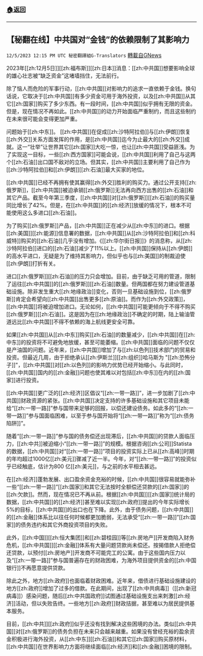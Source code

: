 ###  [:house:返回](README.md)
---


## 【秘翻在线】中共国对“金钱”的依赖限制了其影响力
`12/5/2023 12:15 PM UTC 秘密翻譯組G-Translators` [轉載自GNews](https://gnews.org/articles/2073748)

2023年[[zh:12月5日]][[zh:福布斯]][[zh:日本]]消息：[[zh:中共国]]想要影响全球的雄心壮志被“缺乏资金”这堵墙挡住，无法前行。

除了恼人而危险的军事行动，[[zh:中共国]]对影响力的追求一直依赖于金钱。换句话说，它取决于[[zh:中共国]]有多少资金可用于海外投资，以及[[zh:中共国]]从其它[[zh:国家]]购买了多少东西。有一段时间，[[zh:中共国]]似乎拥有无限的资金。但是，现在情况不再如此。[[zh:中共国]]的动力开始面临严重制约，而且这些制约在未来很可能会变得更加严重。

问题始于[[zh:中东]]。 [[zh:中共国]]在促成[[zh:沙特阿拉伯]]与[[zh:伊朗]]恢复[[zh:外交]]关系方面发挥的作用，是[[zh:中共国]]迄今为止最大的[[zh:外交]]成就。这一“壮举”让世界其它[[zh:国家]]大吃一惊，也让[[zh:中共国]]受益匪浅。为了实现这一目标，一些[[zh:西方国家]]可能会说，[[zh:中共国]]利用了自己与这两个[[zh:石油]]出口国不敌对的立场。但其实，[[zh:中共国]]主要利用了自己作为[[zh:沙特阿拉伯]]和[[zh:伊朗]][[zh:石油]]最大买家的地位。

[[zh:中共国]]已经不再拥有使其赢得[[zh:外交]]胜利的购买力。通过公开支持[[zh:俄罗斯]]，[[zh:中共国]]被迫承销[[zh:俄罗斯]]无法再向西方出售的[[zh:石油]]和其它产品。截至今年第三季度，[[zh:中共国]]对[[zh:俄罗斯]][[zh:石油]]的购买量同比增长了42%。但是，在[[zh:中共国]]的[[zh:经济]]放缓的情况下，根本不可能使用这么多进口[[zh:石油]]。

为了购买[[zh:俄罗斯]]产品，[[zh:中共国]]正在减少从[[zh:中东]]的进口。根据[[zh:美国]][[zh:能源]]信息署的数据，[[zh:中共国]]从[[zh:沙特阿拉伯]]和[[zh:科威特]]购买的[[zh:石油]]几乎没有增加。《[[zh:华尔街日报]]》的消息称，从[[zh:沙特阿拉伯]]进口的[[zh:石油]]减少了11%以上。[[zh:中共国]]保持从[[zh:伊朗]]的高水平进口，无疑是为了维持其影响力，但似乎也与[[zh:美国]]的制裁迫使[[zh:伊朗]]打折有关。

进口[[zh:俄罗斯]][[zh:石油]]的压力只会增加。目前，由于缺乏可用的管道，限制了运往[[zh:中共国]]的[[zh:俄罗斯]][[zh:石油]]数量。但两国都在努力建设管道基础设施。除非发生重大[[zh:地缘政治]]变化，否则一旦基础设施到位，[[zh:俄罗斯]]肯定会希望向[[zh:中共国]]出售更多[[zh:原油]]。而作为[[zh:外交政策]]，[[zh:中共国]]将被迫增加进口。无论如何，[[zh:中共国]]可能更倾向于不得不购买[[zh:俄罗斯]][[zh:石油]]。这是因为在[[zh:地缘政治]]不确定的时期，陆上输油管道远比[[zh:中共国]]不得不依赖的海上航线更安全可靠。

如果[[zh:中共国]]从[[zh:中东]]购买[[zh:石油]]的数量减少，[[zh:中共国]]在[[zh:中东]]的投资将不可避免地放缓，甚至可能萎缩。[[zh:中共国]]面临的问题不仅仅是产油国的问题。近年来，[[zh:中共国]]增加了与[[zh:以色列]]技术部门的贸易和投资。但最近几周，由于拒绝承认[[zh:伊斯兰]][[zh:组织]]哈马斯为 "[[zh:恐怖分子]]"，[[zh:中共国]]对[[zh:以色列]]的影响力优势已经开始缩小。与此同时，[[zh:中共国]]国内的[[zh:金融]]问题也使其难以对包括[[zh:中东]]在内的[[zh:国家]]进行投资。

[[zh:中共国]]更广泛的[[zh:经济]]区倡议“[[zh:一带一路]]”，进一步加剧了[[zh:中共国]]财政资源的紧张。[[zh:中共国]]决定支持的许多基础设施和其它项目未能给“[[zh:一带一路]]”参与国带来足够的回报，以偿还建设债务。如此多的“[[zh:一带一路]]”参与国面临困难，以至于参与国开始将“[[zh:一带一路]]”称为“[[zh:债务陷阱]]”。

随着“[[zh:一带一路]]”参与国的债务偿还出现滞后，[[zh:中共国]]的贷款人面临压力，[[zh:中共]]被迫缩小“[[zh:一带一路]]”的规模。根据咨询[[zh:公司]]Statista的数据，[[zh:中共国]]对“[[zh:一带一路]]”项目的投资实际上已从[[zh:高峰]]时期的年均超过1000亿[[zh:美元]]骤减了近一半。今年，对“[[zh:一带一路]]”的投资似乎已经触底，估计为800 亿[[zh:美元]]，与之前的水平相去甚远。

在[[zh:经济]]蓬勃发展、出口盈余资金充裕的时候，[[zh:中共国]]很容易就能弥补一些“[[zh:一带一路]]”[[zh:国家]]和其它无法按时全额偿还贷款的[[zh:国家]]的[[zh:欠款]]。然而，现在情况已不再从前。根据[[zh:中共国]][[zh:国家]]统计局的数据，[[zh:中共国]]的[[zh:经济]]甚至难以实现[[zh:政府]]提出的今年实际增长5%的目标，[[zh:中共国]]的出口也在下降。此外，由于债务问题，[[zh:中共国]]的[[zh:金融]]体系比以往任何时候都更加脆弱，无法承受“[[zh:一带一路]]”[[zh:国家]]的债务违约和其它外商投资项目的失败。

此外，[[zh:中国]][[zh:恒大集团]]和[[zh:碧桂园]]等[[zh:房地产]]开发商陷入财务危机，[[zh:中共国]][[zh:金融]]体系有大量问题贷款尚未偿还。按揭借款人拒绝偿还贷款，以预付[[zh:房地产]]开发商不可能完工的公寓。由于这些国内压力以及“[[zh:一带一路]]”参与国普遍存在的财政困难，为海外项目提供资金的[[zh:中国银行]]不再愿意提供贷款。

除此之外，地方[[zh:政府]]也面临着财政困难。近年来，借债进行基础设施建设的地方[[zh:政府]]增加了过多的借款。在此期间，出现了[[zh:中共病毒]]（[[zh:新冠病毒]]）感染问题，随后[[zh:中共国政府]]试图通过基础设施支出来刺激[[zh:经济]]活动，但以失败告终。一些地方[[zh:政府]]财政拮据，甚至难以为居民提供基本服务。

目前，[[zh:中共]][[zh:政府]]似乎还没有找到解决这些困境的办法。类似[[zh:中共国]]对[[zh:俄罗斯]]的债务负担在未来只会越来越重。如果没有曾经充裕的盈余资金积极进行海外投资，从[[zh:中东]][[zh:石油]]和其它[[zh:国家]]购买原材料，[[zh:中共国]]在世界影响力方面将继续面临[[zh:经济]]和[[zh:金融]]困境的限制。
